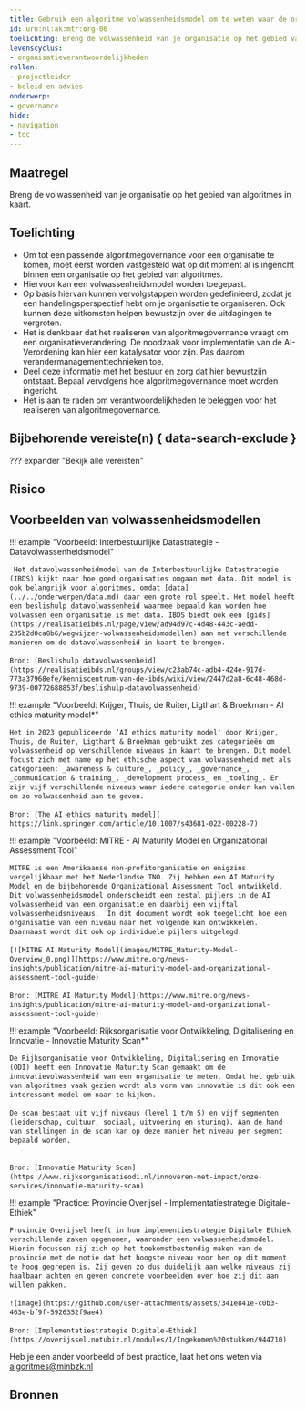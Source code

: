 ```yaml
---
title: Gebruik een algoritme volwassenheidsmodel om te weten waar de organisatie staat
id: urn:nl:ak:mtr:org-06
toelichting: Breng de volwassenheid van je organisatie op het gebied van algoritmes in kaart.
levenscyclus:
- organisatieverantwoordelijkheden
rollen:
- projectleider
- beleid-en-advies
onderwerp:
- governance
hide:
- navigation
- toc
---
```


<!-- tags -->

## Maatregel

Breng de volwassenheid van je organisatie op het gebied van algoritmes in kaart.

## Toelichting

-   Om tot een passende algoritmegovernance voor een organisatie te komen, moet eerst worden vastgesteld wat op dit moment al is ingericht binnen een organisatie op het gebied van algoritmes.
-   Hiervoor kan een volwassenheidsmodel worden toegepast.
-   Op basis hiervan kunnen vervolgstappen worden gedefinieerd, zodat je een handelingsperspectief hebt om je organisatie te organiseren. Ook kunnen deze uitkomsten helpen bewustzijn over de uitdagingen te vergroten.
-   Het is denkbaar dat het realiseren van algoritmegovernance vraagt om een organisatieverandering. De noodzaak voor implementatie van de AI-Verordening kan hier een katalysator voor zijn. Pas daarom verandermanagementtechnieken toe.
-   Deel deze informatie met het bestuur en zorg dat hier bewustzijn ontstaat. Bepaal vervolgens hoe algoritmegovernance moet worden ingericht.
-   Het is aan te raden om verantwoordelijkheden te beleggen voor het realiseren van algoritmegovernance.


## Bijbehorende vereiste(n) { data-search-exclude }

<!-- Hier volgt een lijst met vereisten op basis van de in de metadata ingevulde vereiste -->

<!-- Let op! onderstaande regel met 'list_vereisten_on_maatregelen_page' niet weghalen! Deze maakt automatisch een lijst van bijbehorende verseisten op basis van de metadata  -->
??? expander "Bekijk alle vereisten"
    <!-- list_vereisten_on_maatregelen_page -->

## Risico

<!-- vul hier het specifieke risico in dat kan worden gemitigeerd met behulp van deze maatregel -->

## Voorbeelden van volwassenheidsmodellen


!!! example "Voorbeeld: Interbestuurlijke Datastrategie - Datavolwassenheidsmodel"
	
     Het datavolwassenheidmodel van de Interbestuurlijke Datastrategie (IBDS) kijkt naar hoe goed organisaties omgaan met data. Dit model is ook belangrijk voor algoritmes, omdat [data](../../onderwerpen/data.md) daar een grote rol speelt. Het model heeft een beslishulp datavolwassenheid waarmee bepaald kan worden hoe volwassen een organisatie is met data. IBDS biedt ook een [gids](https://realisatieibds.nl/page/view/ad94d97c-4d48-443c-aedd-235b2d0ca8b6/wegwijzer-volwassenheidsmodellen) aan met verschillende manieren om de datavolwassenheid in kaart te brengen.
	
	Bron: [Beslishulp datavolwassenheid](https://realisatieibds.nl/groups/view/c23ab74c-adb4-424e-917d-773a37968efe/kenniscentrum-van-de-ibds/wiki/view/2447d2a8-6c48-468d-9739-00772688853f/beslishulp-datavolwassenheid)




!!! example "Voorbeeld: Krijger, Thuis, de Ruiter, Ligthart & Broekman - AI ethics maturity model*"
	 
	Het in 2023 gepubliceerde ‘AI ethics maturity model' door Krijger, Thuis, de Ruiter, Ligthart & Broekman gebruikt zes categorieën om volwassenheid op verschillende niveaus in kaart te brengen. Dit model focust zich met name op het ethische aspect van volwassenheid met als categorieën: _awareness & culture_, _policy_, _governance_, _communication & training_, _development process_ en _tooling_. Er zijn vijf verschillende niveaus waar iedere categorie onder kan vallen om zo volwassenheid aan te geven.
	
    Bron: [The AI ethics maturity model]( https://link.springer.com/article/10.1007/s43681-022-00228-7) 



 !!! example "Voorbeeld: MITRE - AI Maturity Model en Organizational Assessment Tool"
	
	MITRE is een Amerikaanse non-profitorganisatie en enigzins vergelijkbaar met het Nederlandse TNO. Zij hebben een AI Maturity Model en de bijbehorende Organizational Assessment Tool ontwikkeld. Dit volwassenheidsmodel onderscheidt een zestal pijlers in de AI volwassenheid van een organisatie en daarbij een vijftal volwassenheidsniveaus.  In dit document wordt ook toegelicht hoe een organisatie van een niveau naar het volgende kan ontwikkelen. Daarnaast wordt dit ook op individuele pijlers uitgelegd.

    [![MITRE AI Maturity Model](images/MITRE_Maturity-Model-Overview_0.png)](https://www.mitre.org/news-insights/publication/mitre-ai-maturity-model-and-organizational-assessment-tool-guide)
	
    Bron: [MITRE AI Maturity Model](https://www.mitre.org/news-insights/publication/mitre-ai-maturity-model-and-organizational-assessment-tool-guide) 



 !!! example "Voorbeeld: Rijksorganisatie voor Ontwikkeling, Digitalisering en Innovatie - Innovatie Maturity Scan*"
 
	De Rijksorganisatie voor Ontwikkeling, Digitalisering en Innovatie (ODI) heeft een Innovatie Maturity Scan gemaakt om de innovatievolwassenheid van een organisatie te meten. Omdat het gebruik van algoritmes vaak gezien wordt als vorm van innovatie is dit ook een interessant model om naar te kijken.
    
    De scan bestaat uit vijf niveaus (level 1 t/m 5) en vijf segmenten (leiderschap, cultuur, sociaal, uitvoering en sturing). Aan de hand van stellingen in de scan kan op deze manier het niveau per segment bepaald worden.

	
    Bron: [Innovatie Maturity Scan](https://www.rijksorganisatieodi.nl/innoveren-met-impact/onze-services/innovatie-maturity-scan)  



 !!! example "Practice: Provincie Overijsel - Implementatiestrategie Digitale-Ethiek"
	
	Provincie Overijsel heeft in hun implementiestrategie Digitale Ethiek verschillende zaken opgenomen, waaronder een volwassenheidsmodel. Hierin focussen zij zich op het toekomstbestendig maken van de provincie met de notie dat het hoogste niveau voor hen op dit moment te hoog gegrepen is. Zij geven zo dus duidelijk aan welke niveaus zij haalbaar achten en geven concrete voorbeelden over hoe zij dit aan willen pakken.

    ![image](https://github.com/user-attachments/assets/341e841e-c0b3-463e-bf9f-5926352f9ae4)
 
    Bron: [Implementatiestrategie Digitale-Ethiek](https://overijssel.notubiz.nl/modules/1/Ingekomen%20stukken/944710) 
    
Heb je een ander voorbeeld of best practice, laat het ons weten via [algoritmes@minbzk.nl](mailto:algoritmes@minbzk.nl) 


## Bronnen
